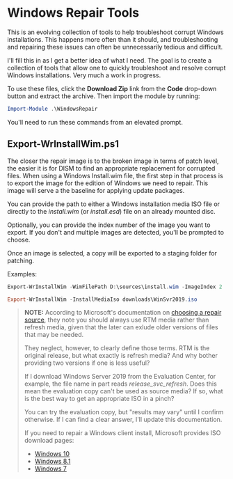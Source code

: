 # Windows Repair Tools
This is an evolving collection of tools to help troubleshoot corrupt Windows installations. This happens more often than it should, and troubleshooting and repairing these issues can often be unnecessarily tedious and difficult.

I'll fill this in as I get a better idea of what I need. The goal is to create a collection of tools that allow one to quickly troubleshoot and resolve corrupt Windows installations. Very much a work in progress.

To use these files, click the **Download Zip** link from the **Code** drop-down button and extract the archive. Then import the module by running:

```powershell
Import-Module .\WindowsRepair
```

You'll need to run these commands from an elevated prompt.

## Export-WrInstallWim.ps1
The closer the repair image is to the broken image in terms of patch level, the easier it is for DISM to find an appropriate replacement for corrupted files. When using a Windows Install.wim file, the first step in that process is to export the image for the edition of Windows we need to repair. This image will serve a the baseline for applying update packages.

You can provide the path to either a Windows installation media ISO file or directly to the *install.wim* (or *install.esd*) file on an already mounted disc.

Optionally, you can provide the index number of the image you want to export. If you don't and multiple images are detected, you'll be prompted to choose.

Once an image is selected, a copy will be exported to a staging folder for patching.

Examples:

```powershell
Export-WrInstallWim -WimFilePath D:\sources\install.wim -ImageIndex 2

Export-WrInstallWim -InstallMediaIso downloads\WinSvr2019.iso
```

> **NOTE:** According to Microsoft's documentation on [choosing a repair source](https://docs.microsoft.com/en-us/windows-hardware/manufacture/desktop/configure-a-windows-repair-source#choose-a-repair-source), they note you should always use RTM media rather than refresh media, given that the later can exlude older versions of files that may be needed.
>
> They neglect, however, to clearly define those terms. RTM is the original release, but what exactly is refresh media? And why bother providing two versions if one is less useful?
>
> If I download Windows Server 2019 from the Evaluation Center, for example, the file name in part reads *release_svc_refresh*. Does this mean the evaluation copy can't be used as source media? If so, what is the best way to get an appropriate ISO in a pinch?
>
> You can try the evaluation copy, but "results may vary" until I confirm otherwise. If I can find a clear answer, I'll update this documentation.
>
> If you need to repair a Windows client install, Microsoft provides ISO download pages:
>
> * [Windows 10](https://www.microsoft.com/en-us/software-download/windows10ISO)
> * [Windows 8.1](https://www.microsoft.com/en-us/software-download/windows8ISO)
> * [Windows 7](https://www.microsoft.com/en-us/software-download/windows7)
